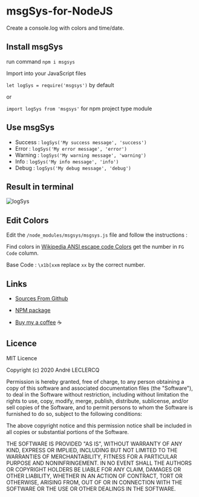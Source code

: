 # msgSys-for-NodeJS
Create a console.log with colors and time/date.

## Install msgSys
run command `npm i msgsys`

Import into your JavaScript files

`let logSys = require('msgsys')` by default

or

`import logSys from 'msgsys'` for npm project type module

## Use msgSys
- Success : `logSys('My success message', 'success')`
- Error : `logSys('My error message', 'error')`
- Warning : `logSys('My warning message', 'warning')`
- Info : `logSys('My info message', 'info')`
- Debug : `logSys('My debug message', 'debug')`

## Result in terminal

![logSys](https://i.imgur.com/QPR4vjH.png)

## Edit Colors
Edit the `/node_modules/msgsys/msgsys.js` file and follow the instructions :

Find colors in [Wikipedia ANSI escape code Colors](https://en.wikipedia.org/wiki/ANSI_escape_code#Colors) get the number in `FG Code` column.

Base Code : `\x1b[xxm` replace `xx` by the correct number.

## Links
* [Sources From Github](https://github.com/AndreLeclercq/msgSys-for-NodeJS)

* [NPM package](https://www.npmjs.com/package/msgsys)

* [Buy my a coffee](https://www.buymeacoffee.com/aleclercq) ☕

## Licence

MIT Licence

Copyright (c) 2020 André LECLERCQ

Permission is hereby granted, free of charge, to any person obtaining a copy
of this software and associated documentation files (the "Software"), to deal
in the Software without restriction, including without limitation the rights
to use, copy, modify, merge, publish, distribute, sublicense, and/or sell
copies of the Software, and to permit persons to whom the Software is
furnished to do so, subject to the following conditions:

The above copyright notice and this permission notice shall be included in all
copies or substantial portions of the Software.

THE SOFTWARE IS PROVIDED "AS IS", WITHOUT WARRANTY OF ANY KIND, EXPRESS OR
IMPLIED, INCLUDING BUT NOT LIMITED TO THE WARRANTIES OF MERCHANTABILITY,
FITNESS FOR A PARTICULAR PURPOSE AND NONINFRINGEMENT. IN NO EVENT SHALL THE
AUTHORS OR COPYRIGHT HOLDERS BE LIABLE FOR ANY CLAIM, DAMAGES OR OTHER
LIABILITY, WHETHER IN AN ACTION OF CONTRACT, TORT OR OTHERWISE, ARISING FROM,
OUT OF OR IN CONNECTION WITH THE SOFTWARE OR THE USE OR OTHER DEALINGS IN THE
SOFTWARE.